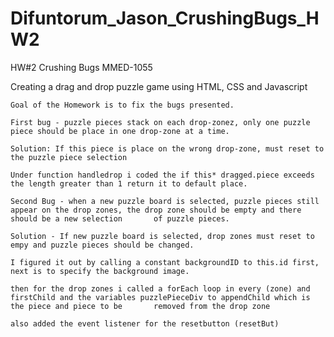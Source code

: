 # Difuntorum_Jason_CrushingBugs_HW2
HW#2 Crushing Bugs MMED-1055

 Creating a drag and drop puzzle game using HTML, CSS and Javascript

    Goal of the Homework is to fix the bugs presented.

    First bug - puzzle pieces stack on each drop-zonez, only one puzzle piece should be place in one drop-zone at a time.  

    Solution: If this piece is place on the wrong drop-zone, must reset to the puzzle piece selection

    Under function handledrop i coded the if this* dragged.piece exceeds the length greater than 1 return it to default place.

    Second Bug - when a new puzzle board is selected, puzzle pieces still appear on the drop zones, the drop zone should be empty and there should be a new selection       of puzzle pieces.

    Solution - If new puzzle board is selected, drop zones must reset to empy and puzzle pieces should be changed.

    I figured it out by calling a constant backgroundID to this.id first, next is to specify the background image. 

    then for the drop zones i called a forEach loop in every (zone) and firstChild and the variables puzzlePieceDiv to appendChild which is the piece and piece to be       removed from the drop zone 

    also added the event listener for the resetbutton (resetBut)
